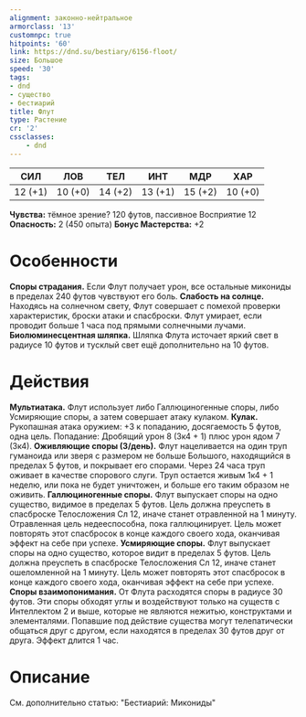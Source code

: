 ```yaml
---
alignment: законно-нейтральное
armorclass: '13'
customnpc: true
hitpoints: '60'
link: https://dnd.su/bestiary/6156-floot/
size: Большое
speed: '30'
tags:
- dnd
- существо
- бестиарий
title: Флут
type: Растение
cr: '2'
cssclasses:
    - dnd
---
```



| СИЛ | ЛОВ | ТЕЛ | ИНТ | МДР | ХАР |
|---|---|---|---|---|---|
| 12 (+1) | 10 (+0) | 14 (+2) | 13 (+1) | 15 (+2) | 10 (+0) |
**Чувства:** тёмное зрение? 120 футов, пассивное Восприятие 12
**Опасность:** 2 (450 опыта)
**Бонус Мастерства:** +2


# Особенности
**Споры страдания.** Если Флут получает урон, все остальные микониды в пределах 240 футов чувствуют его боль.
**Слабость на солнце.** Находясь на солнечном свету, Флут совершает с помехой проверки характеристик, броски атаки и спасброски. Флут умирает, если проводит больше 1 часа под прямыми солнечными лучами.
**Биолюминесцентная шляпка.** Шляпка Флута источает яркий свет в радиусе 10 футов и тусклый свет ещё дополнительно на 10 футов.


# Действия
**Мультиатака.** Флут использует либо Галлюциногенные споры, либо Усмиряющие споры, а затем совершает атаку кулаком.
**Кулак.** Рукопашная атака оружием: +3 к попаданию, досягаемость 5 футов, одна цель. Попадание: Дробящий урон 8 (3к4 + 1) плюс урон ядом 7 (3к4).
**Оживляющие споры (3/день).** Флут нацеливается на один труп гуманоида или зверя с размером не больше Большого, находящийся в пределах 5 футов, и покрывает его спорами. Через 24 часа труп оживает в качестве спорового слуги. Труп остается живым 1к4 + 1 неделю, или пока не будет уничтожен, и больше его таким образом не оживить.
**Галлюциногенные споры.** Флут выпускает споры на одно существо, видимое в пределах 5 футов. Цель должна преуспеть в спасброске Телосложения Сл 12, иначе станет отравленной на 1 минуту. Отравленная цель недееспособна, пока галлюцинирует. Цель может повторять этот спасбросок в конце каждого своего хода, оканчивая эффект на себе при успехе.
**Усмиряющие споры.** Флут выпускает споры на одно существо, которое видит в пределах 5 футов. Цель должна преуспеть в спасброске Телосложения Сл 12, иначе станет ошеломленной на 1 минуту. Цель может повторять этот спасбросок в конце каждого своего хода, оканчивая эффект на себе при успехе.
**Споры взаимопонимания.** От Флута расходятся споры в радиусе 30 футов. Эти споры обходят углы и воздействуют только на существ с Интеллектом 2 и выше, которые не являются нежитью, конструктами и элементалями. Попавшие под действие существа могут телепатически общаться друг с другом, если находятся в пределах 30 футов друг от друга. Эффект длится 1 час.


# Описание
См. дополнительно статью: "Бестиарий: Микониды"